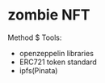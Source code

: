 # zombie NFT

Method $ Tools:
  - openzeppelin libraries
  - ERC721 token standard
  - ipfs(Pinata)


